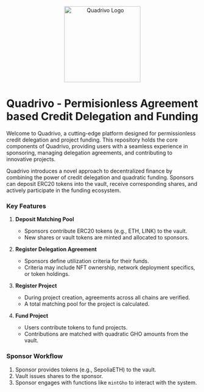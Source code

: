 <div align="center">
  <img src="https://github.com/Shubham-Rasal/Quadrivo/assets/97223188/af69507b-a3a8-4b55-92a4-4f6670721511" alt="Quadrivo Logo" width="200" height="200">
</div>

# Quadrivo - Permisionless Agreement based Credit Delegation and Funding

Welcome to Quadrivo, a cutting-edge platform designed for permissionless credit delegation and project funding. This repository holds the core components of Quadrivo, providing users with a seamless experience in sponsoring, managing delegation agreements, and contributing to innovative projects.

Quadrivo introduces a novel approach to decentralized finance by combining the power of credit delegation and quadratic funding. Sponsors can deposit ERC20 tokens into the vault, receive corresponding shares, and actively participate in the funding ecosystem.

### Key Features

1. **Deposit Matching Pool**
   - Sponsors contribute ERC20 tokens (e.g., ETH, LINK) to the vault.
   - New shares or vault tokens are minted and allocated to sponsors.

2. **Register Delegation Agreement**
   - Sponsors define utilization criteria for their funds.
   - Criteria may include NFT ownership, network deployment specifics, or token holdings.

3. **Register Project**
   - During project creation, agreements across all chains are verified.
   - A total matching pool for the project is calculated.

4. **Fund Project**
   - Users contribute tokens to fund projects.
   - Contributions are matched with quadratic GHO amounts from the vault.

### Sponsor Workflow

1. Sponsor provides tokens (e.g., SepoliaETH) to the vault.
2. Vault issues shares to the sponsor.
3. Sponsor engages with functions like `mintGho` to interact with the system.



